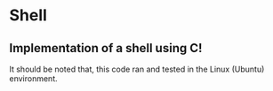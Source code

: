 # Shell

Implementation of a shell using C!
---

It should be noted that, this code ran and tested in the Linux (Ubuntu) environment.

